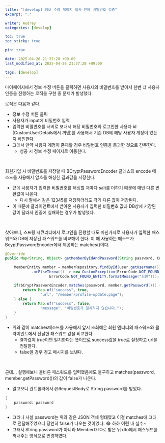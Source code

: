 ```yaml
---
title: "[develop] 정보 수정 페이지 접속 전에 비밀번호 검증"
excerpt: "."

writer: Audrey
categories: [develop]

toc: true
toc_sticky: true

pin: true

date: 2025-04-26 21:37:28 +09:00
last_modified_at: 2025-04-26 21:37:28 +09:00

tags: [develop]
---
```


마이페이지에서 정보 수정 버튼을 클릭하면 사용자의 비밀번호를 받아서 한번 더 사용자 인증을 진행하는 로직을 구현 중 문제가 발생했다.

로직은 다음과 같다.
- 정보 수정 버튼 클릭  
- 사용자가 input에 비밀번호 입력  
- 입력한 비밀번호를 서버로 보내서 해당 비밀번호와 로그인한 사용자 id  (CustomUserDetails에서 꺼낸)를 사용해서 기존 DB에 해당 사용자 계정이 있는지 확인한다.  
- 그래서 만약 사용자 계정이 존재할 경우 비밀번호 인증을 통과한 것으로 간주한다.  
    - 성공 시 정보 수정 페이지로 이동한다.  

<br>

회원가입 시 비밀번호를 저장할 때 
BCryptPasswordEncoder 클래스의 encode 메소드를 사용해서 암호를 해싱한 결과값을 저장한다.

- 근데 사용자가 입력한 비밀번호를 해싱할 때마다 salt를 더하기 때문에 매번 다른 변환값이 나온다.  
    - 다시 말해서 같은 12345를 저장하더라도 각기 다른 값이 저장된다.
- 이 때문에 클라이언트에서 받아온 사용자가 입력한 비밀번호 값과 DB상에 저장된 값이 달라서 인증에 실패하는 경우가 발생했다.

<br>

찾아보니, 스프링 시큐리티에서 로그인을 진행할 때도 마찬가지로 사용자가 입력한 패스워드와 DB에 저장된 패스워드를 비교해야 한다. 이 때 사용하는 메소드가 BcyptPasswordEncoder에서 제공하는 matches()이다.

```java
@Override
public Map<String, Object> getMemberByIdAndPassword(String password, CustomUserDetails user) {

    MemberEntity member = memberRepository.findById(user.getUsername())
            .orElseThrow(() -> new CustomException(ErrorCode.NOT_FOUND_ENTITY,
                    ErrorCode.NOT_FOUND_ENTITY.formatMessage("회원")));

    if(bCryptPasswordEncoder.matches(password, member.getPassword())) {
        return Map.of("success", true,
                "url", "/member/profile-update.page");
    } else {
        return Map.of("success", false,
                "message", "비밀번호가 일치하지 않습니다.");
    }
}
```

- 위와 같이 matches메소드를 사용해서 앞서 조회해온 회원 엔티티의 패스워드와 클라이언트에서 전달한 패스워드 값을 비교한다.
    - 결과값이 true이면 일치한다는 뜻이므로 success값을 true로 설정하고 url을 전달한다.
    - false일 경우 경고 메시지를 보낸다.

<br>


근데… 실행해보니 올바른 패스워드를 입력했음에도 불구하고 matches(password, member.getPassword())의 값이 false가 나온다.
- 알고보니 컨트롤러에서 @RequestBody로 String password를 받았다.

```java
{
	password: password
}
```

- 그러나 사실 password는 위와 같은 JSON 객체 형태였고 이걸 matches에 그대로 전달해주었으니 당연히 false가 나오는 것이었다. 😂 하하 이런 내 실수~
- 그래서 String password가 아니라 MemberDTO로 받은 뒤 dto에서 패스워드를 꺼내주는 방식으로 변경하였다.